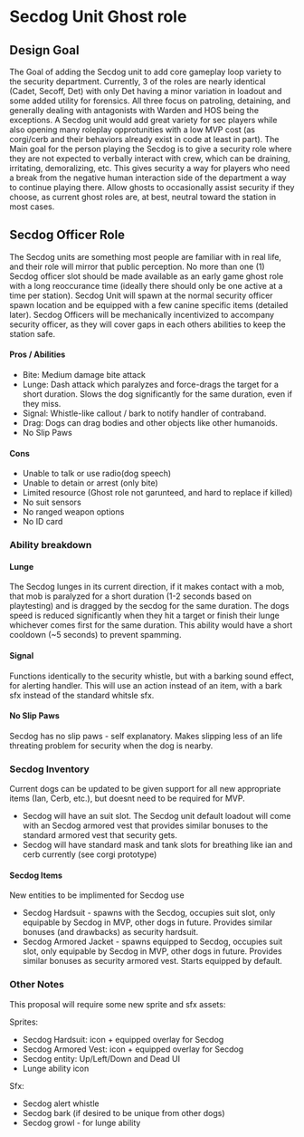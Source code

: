 # Secdog Unit Ghost role

## Design Goal

The Goal of adding the Secdog unit to add core gameplay loop variety to the security department. Currently, 3 of the roles are nearly identical (Cadet, Secoff, Det)
with only Det having a minor variation in loadout and some added utility for forensics. All three focus on patroling, detaining, and generally dealing with antagonists with Warden and HOS being the exceptions. A Secdog unit would add great variety for sec players while also opening many roleplay opprotunities with a low MVP cost (as corgi/cerb and their behaviors already exist in code at least in part). The Main goal for the person playing the Secdog is to give a security role where they are not expected to verbally interact with crew, which can be draining, irritating, demoralizing, etc. This gives security a way for players who need a break from the negative human interaction side of the department a way to continue playing there. Allow ghosts to occasionally assist security if they choose, as current ghost roles are, at best, neutral toward the station in most cases.

## Secdog Officer Role

The Secdog units are something most people are familiar with in real life, and their role will mirror that public perception. No more than one (1) Secdog officer slot should be made available as an early game ghost role with a long reoccurance time (ideally there should only be one active at a time per station). Secdog Unit will spawn at the normal security officer spawn location and be equipped with a few canine specific items (detailed later). Secdog Officers will be mechanically incentivized to accompany security officer, as they will cover gaps in each others abilities to keep the station safe.

#### Pros / Abilities

* Bite: Medium damage bite attack
* Lunge: Dash attack which paralyzes and force-drags the target for a short duration. Slows the dog significantly for the same duration, even if they miss.
* Signal: Whistle-like callout / bark to notify handler of contraband.
* Drag: Dogs can drag bodies and other objects like other humanoids.
* No Slip Paws

#### Cons

* Unable to talk or use radio(dog speech)
* Unable to detain or arrest (only bite)
* Limited resource (Ghost role not garunteed, and hard to replace if killed)
* No suit sensors
* No ranged weapon options
* No ID card


### Ability breakdown

#### Lunge

The Secdog lunges in its current direction, if it makes contact with a mob, that mob is paralyzed for a short duration (1-2 seconds based on playtesting) and is dragged by the secdog for the same duration. The dogs speed is reduced significantly when they hit a target or finish their lunge whichever comes first for the same duration. This ability would have a short cooldown (~5 seconds) to prevent spamming.

#### Signal

Functions identically to the security whistle, but with a barking sound effect, for alerting handler. This will use an action instead of an item, with a bark sfx instead of the standard whitsle sfx.

#### No Slip Paws

Secdog has no slip paws - self explanatory. Makes slipping less of an life threating problem for security when the dog is nearby.

### Secdog Inventory

Current dogs can be updated to be given support for all new appropriate items (Ian, Cerb, etc.), but doesnt need to be required for MVP.

* Secdog will have an suit slot. The Secdog unit default loadout will come with an Secdog armored vest that provides similar bonuses to the standard armored vest that security gets.
* Secdog will have standard mask and tank slots for breathing like ian and cerb currently (see corgi prototype)

#### Secdog Items

New entities to be implimented for Secdog use

* Secdog Hardsuit - spawns with the Secdog, occupies suit slot, only equipable by Secdog in MVP, other dogs in future. Provides similar bonuses (and drawbacks) as security hardsuit.
* Secdog Armored Jacket - spawns equipped to Secdog, occupies suit slot, only equipable by Secdog in MVP, other dogs in future. Provides similar bonuses as security armored vest. Starts equipped by default.

### Other Notes

This proposal will require some new sprite and sfx assets:

Sprites:
* Secdog Hardsuit: icon + equipped overlay for Secdog
* Secdog Armored Vest: icon + equipped overlay for Secdog
* Secdog entity: Up/Left/Down and Dead
UI
* Lunge ability icon

Sfx:
* Secdog alert whistle
* Secdog bark (if desired to be unique from other dogs)
* Secdog growl - for lunge ability
